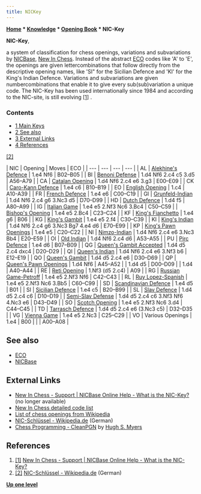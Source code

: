 ```yaml
---
title: NICKey
---
```

**[Home](Home "Home") \* [Knowledge](Knowledge "Knowledge") \* [Opening Book](Opening_Book "Opening Book") \* NIC-Key**


**NIC-Key**,  

a system of classification for chess openings, variations and subvariations by [NICBase](NICBase "NICBase"), [New In Chess](https://en.wikipedia.org/wiki/New_In_Chess). Instead of the abstract [ECO](ECO "ECO") codes like 'A' to 'E', the openings are given lettercombinations that follow directly from the descriptive opening names, like 'SI" for the Sicilian Defence and 'KI' for the King's Indian Defence. Variations and subvariations are given numbercombinations that enable it to give every sub(sub)variation a unique code. The NIC-Key has been used internationally since 1984 and according to the NIC-site, is still evolving <a id="cite-note-1" href="#cite-ref-1">[1]</a> .



### Contents


* [1 Main Keys](#main-keys)
* [2 See also](#see-also)
* [3 External Links](#external-links)
* [4 References](#references)






<a id="cite-note-2" href="#cite-ref-2">[2]</a>





|  NIC
 |  Opening
 |  Moves
 |  ECO
 |
| --- | --- | --- | --- |
|  AL
 | [Alekhine's Defence](https://en.wikipedia.org/wiki/Alekhine%27s_Defence) |  1.e4 Nf6
 |  B02–B05
 |
|  BI
 | [Benoni Defense](https://en.wikipedia.org/wiki/Benoni_Defense) |  1.d4 Nf6 2.c4 c5 3.d5
 |  A56–A79
 |
|  CA
 | [Catalan Opening](https://en.wikipedia.org/wiki/Catalan_Opening) |  1.d4 Nf6 2.c4 e6 3.g3
 |  E00–E09
 |
|  CK
 | [Caro-Kann Defence](https://en.wikipedia.org/wiki/Caro%E2%80%93Kann_Defence) |  1.e4 c6
 |  B10–B19
 |
|  EO
 | [English Opening](https://en.wikipedia.org/wiki/English_Opening) |  1.c4
 |  A10-A39
 |
|  FR
 | [French Defence](https://en.wikipedia.org/wiki/French_Defence) |  1.e4 e6
 |  C00–C19
 |
|  GI
 | [Grunfeld-Indian](https://en.wikipedia.org/wiki/Gr%C3%BCnfeld_Defence) |  1.d4 Nf6 2.c4 g6 3.Nc3 d5
 |  D70–D99
 |
|  HD
 | [Dutch Defence](https://en.wikipedia.org/wiki/Dutch_Defence) |  1.d4 f5
 |  A80–A99
 |
|  IG
 | [Italian Game](https://en.wikipedia.org/wiki/Giuoco_Piano) |  1.e4 e5 2.Nf3 Nc6 3.Bc4
 |  C50–C59
 |
| [Bishop's Opening](https://en.wikipedia.org/wiki/Bishop%27s_Opening) |  1.e4 e5 2.Bc4
 |  C23–C24
 |
|  KF
 | [King's Fianchetto](https://en.wikipedia.org/wiki/Modern_Defense) |  1.e4 g6
 |  B06
 |
|  KG
 | [King's Gambit](https://en.wikipedia.org/wiki/King%27s_Gambit) |  1.e4 e5 2.f4
 |  C30–C39
 |
|  KI
 | [King's Indian](https://en.wikipedia.org/wiki/King%27s_Indian_Defence) |  1.d4 Nf6 2.c4 g6 3.Nc3 Bg7 4.e4 d6
 |  E70–E99
 |
|  KP
 | [King's Pawn Openings](https://en.wikipedia.org/wiki/Open_Game) |  1.e4 e5
 |  C20–C22
 |
|  NI
 | [Nimzo-Indian](https://en.wikipedia.org/wiki/Nimzo-Indian_Defence) |  1.d4 Nf6 2.c4 e6 3.Nc3 Bb4
 |  E20–E59
 |
|  OI
 | [Old Indian](https://en.wikipedia.org/wiki/Old_Indian_Defense) |  1.d4 Nf6 2.c4 d6
 |  A53–A55
 |
|  PU
 | [Pirc Defence](https://en.wikipedia.org/wiki/Pirc_Defence) |  1.e4 d6
 |  B07–B09
 |
|  QG
 | [Queen's Gambit Accepted](https://en.wikipedia.org/wiki/Queen%27s_Gambit_Accepted) |  1.d4 d5 2.c4 dxc4
 |  D20–D29
 |
|  QI
 | [Queen's Indian](https://en.wikipedia.org/wiki/Queen%27s_Indian_Defense) |  1.d4 Nf6 2.c4 e6 3.Nf3 b6
 |  E12–E19
 |
|  QO
 | [Queen's Gambit](https://en.wikipedia.org/wiki/Queen%27s_Gambit_Declined) |  1.d4 d5 2.c4 e6
 |  D30–D69
 |
|  QP
 | [Queen's Pawn Openings](https://en.wikipedia.org/wiki/Queen%27s_Pawn_Game) |  1.d4 Nf6
 |  A45–A52
 |
|  1.d4 d5
 |  D00–D09
 |
|  1.d4
 |  A40–A44
 |
|  RE
 | [Reti Opening](https://en.wikipedia.org/wiki/R%C3%A9ti_Opening) |  1.Nf3 (d5 2.c4)
 |  A09
 |
|  RG
 | [Russian Game-Petroff](https://en.wikipedia.org/wiki/Petrov%27s_Defence) |  1.e4 e5 2.Nf3 Nf6
 |  C42–C43
 |
|  RL
 | [Ruy Lopez-Spanish](https://en.wikipedia.org/wiki/Ruy_Lopez) |  1.e4 e5 2.Nf3 Nc6 3.Bb5
 |  C60–C99
 |
|  SD
 | [Scandinavian Defence](https://en.wikipedia.org/wiki/Scandinavian_Defense) |  1.e4 d5
 |  B01
 |
|  SI
 | [Sicilian Defence](https://en.wikipedia.org/wiki/Sicilian_Defence) |  1.e4 c5
 |  B20–B99
 |
|  SL
 | [Slav Defence](https://en.wikipedia.org/wiki/Slav_Defense) |  1.d4 d5 2.c4 c6
 |  D10–D19
 |
| [Semi-Slav Defense](https://en.wikipedia.org/wiki/Semi-Slav_Defense) |  1.d4 d5 2.c4 c6 3.Nf3 Nf6 4.Nc3 e6
 |  D43–D49
 |
|  SO
 | [Scotch Opening](https://en.wikipedia.org/wiki/Scotch_Game) |  1.e4 e5 2.Nf3 Nc6 3.d4
 |  C44–C45
 |
|  TD
 | [Tarrasch Defence](https://en.wikipedia.org/wiki/Tarrasch_Defense) |  1.d4 d5 2.c4 e6 (3.Nc3 c5)
 |  D32–D35
 |
|  VG
 | [Vienna Game](https://en.wikipedia.org/wiki/Vienna_Game) |  1.e4 e5 2.Nc3
 |  C25–C29
 |
|  VO
 |  Various Openings
 |  1.e4
 |  B00
 |
|  |  A00–A08
 |


## See also


* [ECO](ECO "ECO")
* [NICBase](NICBase "NICBase")


## External Links


* [New In Chess - Support | NICBase Online Help - What is the NIC-Key?](https://www.newinchess.com/Support/Default.aspx?PageID=401) (no longer available)
* [New In Chess detailed code list](http://portablegamenotation.com/Nic.html)
* [List of chess openings from Wikipedia](https://en.wikipedia.org/wiki/List_of_chess_openings)
* [NIC-Schlüssel - Wikipedia.de](https://de.wikipedia.org/wiki/NIC-Schl%C3%BCssel) (German)
* [Chess Programming - CleanPGN](http://www.sdragons.org/Software/chess_programming.html) by [Hugh S. Myers](Hugh_S._Myers "Hugh S. Myers")


## References


1. <a id="cite-ref-1" href="#cite-note-1">[1]</a> [New In Chess - Support | NICBase Online Help - What is the NIC-Key?](https://www.newinchess.com/Support/Default.aspx?PageID=401)
2. <a id="cite-ref-2" href="#cite-note-2">[2]</a> [NIC-Schlüssel - Wikipedia.de](https://de.wikipedia.org/wiki/NIC-Schl%C3%BCssel) (German)

**[Up one level](Opening_Book "Opening Book")**







 
